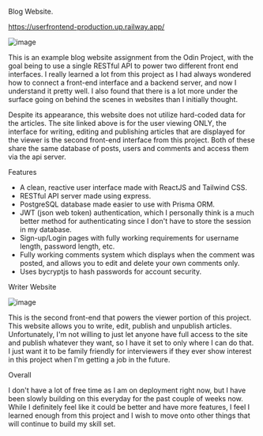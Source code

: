 Blog Website.

https://userfrontend-production.up.railway.app/

![image](https://github.com/user-attachments/assets/f1da26e1-7e50-4929-9667-bd18e5565bf1)


  This is an example blog website assignment from the Odin Project, with the goal being to use a single RESTful API to power two different front end interfaces. I really learned a lot from this project as I had always wondered how to connect a front-end interface and a backend server, and now I understand it pretty well. I also found that there is a lot more under the surface going on behind the scenes in websites than I initially thought.

Despite its appearance, this website does not utilize hard-coded data for the articles. The site linked above is for the user viewing ONLY, the interface for writing, editing and publishing articles that are displayed for the viewer is the second front-end interface from this project. Both of these share the same database of posts, users and comments and access them via the api server.


Features

  - A clean, reactive user interface made with ReactJS and Tailwind CSS.
  - RESTful API server made using express.
  - PostgreSQL database made easier to use with Prisma ORM.
  - JWT (json web token) authentication, which I personally think is a much better method for authenticating since I don't have to store the session in my database.
  - Sign-up/Login pages with fully working requirements for username length, password length, etc.
  - Fully working comments system which displays when the comment was posted, and allows you to edit and delete your own comments only.
  - Uses bycryptjs to hash passwords for account security.



Writer Website

![image](https://github.com/user-attachments/assets/c7d0b3e3-e81f-471e-87ad-ea190b399776)

This is the second front-end that powers the viewer portion of this project. This website allows you to write, edit, publish and unpublish articles. Unfortunately, I'm not willing to just let anyone have full access to the site and publish whatever they want, so I have it set to only where I can do that. I just want it to be family friendly for interviewers if they ever show interest in this project when I'm getting a job in the future.


Overall

I don't have a lot of free time as I am on deployment right now, but I have been slowly building on this everyday for the past couple of weeks now. While I definitely feel like it could be better and have more features, I feel I learned enough from this project and I wish to move onto other things that will continue to build my skill set. 
